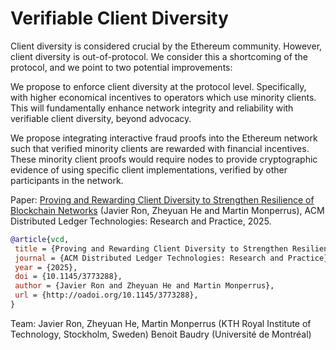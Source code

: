 # Verifiable Client Diversity

Client diversity is considered crucial by the Ethereum community. However, client diversity is out-of-protocol.
We consider this a shortcoming of the protocol, and we point to two potential improvements:

We propose to enforce client diversity at the protocol level. Specifically, with higher economical incentives to operators which use minority clients.
This will fundamentally enhance network integrity and reliability with verifiable client diversity, beyond advocacy.

We propose integrating interactive fraud proofs into the Ethereum network such that verified minority clients are rewarded with financial incentives.
These minority client proofs would require nodes to provide cryptographic evidence of using specific client implementations, verified by other participants in the network. 

Paper: [Proving and Rewarding Client Diversity to Strengthen Resilience of Blockchain Networks](http://arxiv.org/pdf/2411.18401) (Javier Ron, Zheyuan He and Martin Monperrus), ACM Distributed Ledger Technologies: Research and Practice, 2025.

```bibtex
@article{vcd,
 title = {Proving and Rewarding Client Diversity to Strengthen Resilience of Blockchain Networks},
 journal = {ACM Distributed Ledger Technologies: Research and Practice},
 year = {2025},
 doi = {10.1145/3773288},
 author = {Javier Ron and Zheyuan He and Martin Monperrus},
 url = {http://oadoi.org/10.1145/3773288},
}
```

 
Team: Javier Ron, Zheyuan He, Martin Monperrus (KTH Royal Institute of Technology, Stockholm, Sweden) Benoit Baudry (Université de Montréal)
